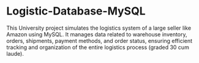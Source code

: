 # Logistic-Database-MySQL
This University project simulates the logistics system of a large seller like Amazon using MySQL. It manages data related to warehouse inventory, orders, shipments, payment methods, and order status, ensuring efficient tracking and organization of the entire logistics process (graded 30 cum laude).
